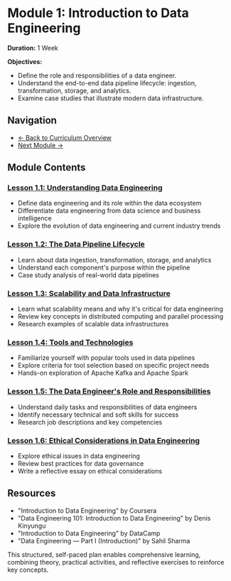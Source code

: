 # Module 1: Introduction to Data Engineering

**Duration:** 1 Week

**Objectives:**
- Define the role and responsibilities of a data engineer.
- Understand the end-to-end data pipeline lifecycle: ingestion, transformation, storage, and analytics.
- Examine case studies that illustrate modern data infrastructure.

## Navigation
- [← Back to Curriculum Overview](../README.md)
- [Next Module →](../02-programming-foundations/README.md)

## Module Contents

### [Lesson 1.1: Understanding Data Engineering](./1.1-understanding-data-engineering.md)
- Define data engineering and its role within the data ecosystem
- Differentiate data engineering from data science and business intelligence
- Explore the evolution of data engineering and current industry trends

### [Lesson 1.2: The Data Pipeline Lifecycle](./1.2-data-pipeline-lifecycle.md)
- Learn about data ingestion, transformation, storage, and analytics
- Understand each component's purpose within the pipeline
- Case study analysis of real-world data pipelines

### [Lesson 1.3: Scalability and Data Infrastructure](./1.3-scalability-and-infrastructure.md)
- Learn what scalability means and why it's critical for data engineering
- Review key concepts in distributed computing and parallel processing
- Research examples of scalable data infrastructures

### [Lesson 1.4: Tools and Technologies](./1.4-tools-and-technologies.md)
- Familiarize yourself with popular tools used in data pipelines
- Explore criteria for tool selection based on specific project needs
- Hands-on exploration of Apache Kafka and Apache Spark

### [Lesson 1.5: The Data Engineer's Role and Responsibilities](./1.5-data-engineer-role.md)
- Understand daily tasks and responsibilities of data engineers
- Identify necessary technical and soft skills for success
- Research job descriptions and key competencies

### [Lesson 1.6: Ethical Considerations in Data Engineering](./1.6-ethical-considerations.md)
- Explore ethical issues in data engineering
- Review best practices for data governance
- Write a reflective essay on ethical considerations

## Resources
- "Introduction to Data Engineering" by Coursera
- "Data Engineering 101: Introduction to Data Engineering" by Denis Kinyungu
- "Introduction to Data Engineering" by DataCamp
- "Data Engineering — Part I (Introduction)" by Sahil Sharma

This structured, self-paced plan enables comprehensive learning, combining theory, practical activities, and reflective exercises to reinforce key concepts.